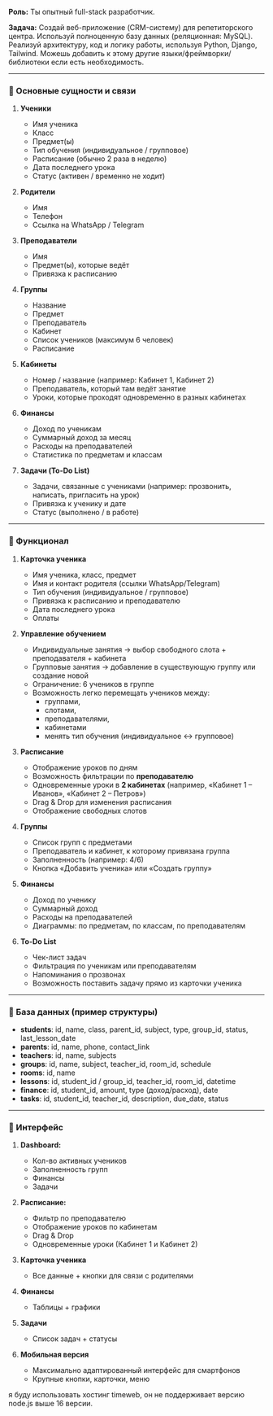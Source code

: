 **Роль:** Ты опытный full-stack разработчик.

**Задача:** Создай веб-приложение (CRM-систему) для репетиторского центра. Используй полноценную базу данных (реляционная: MySQL). Реализуй архитектуру, код и логику работы, используя Python, Django, Tailwind. Можешь добавить к этому другие языки/фреймворки/библиотеки если есть необходимость. 

---

### 📌 Основные сущности и связи

1. **Ученики**
    - Имя ученика
    - Класс
    - Предмет(ы)
    - Тип обучения (индивидуальное / групповое)
    - Расписание (обычно 2 раза в неделю)
    - Дата последнего урока
    - Статус (активен / временно не ходит)

2. **Родители**
    - Имя
    - Телефон
    - Ссылка на WhatsApp / Telegram

3. **Преподаватели**
    - Имя
    - Предмет(ы), которые ведёт
    - Привязка к расписанию

4. **Группы**
    - Название
    - Предмет
    - Преподаватель
    - Кабинет
    - Список учеников (максимум 6 человек)
    - Расписание

5. **Кабинеты**
    - Номер / название (например: Кабинет 1, Кабинет 2)
    - Преподаватель, который там ведёт занятие
    - Уроки, которые проходят одновременно в разных кабинетах

6. **Финансы**
    - Доход по ученикам
    - Суммарный доход за месяц
    - Расходы на преподавателей
    - Статистика по предметам и классам

7. **Задачи (To-Do List)**
    - Задачи, связанные с учениками (например: прозвонить, написать, пригласить на урок)
    - Привязка к ученику и дате
    - Статус (выполнено / в работе)


---

### 📌 Функционал

1. **Карточка ученика**
    - Имя ученика, класс, предмет
    - Имя и контакт родителя (ссылки WhatsApp/Telegram)
    - Тип обучения (индивидуальное / групповое)
    - Привязка к расписанию и преподавателю
    - Дата последнего урока
    - Оплаты

2. **Управление обучением**
    - Индивидуальные занятия → выбор свободного слота + преподавателя + кабинета
    - Групповые занятия → добавление в существующую группу или создание новой
    - Ограничение: 6 учеников в группе
    - Возможность легко перемещать учеников между:
        - группами,
        - слотами,
        - преподавателями,
        - кабинетами
        - менять тип обучения (индивидуальное ↔ групповое)

3. **Расписание**
    - Отображение уроков по дням
    - Возможность фильтрации по **преподавателю**
    - Одновременные уроки в **2 кабинетах** (например, «Кабинет 1 – Иванов», «Кабинет 2 – Петров»)
    - Drag & Drop для изменения расписания
    - Отображение свободных слотов

4. **Группы**
    - Список групп с предметами
    - Преподаватель и кабинет, к которому привязана группа
    - Заполненность (например: 4/6)
    - Кнопка «Добавить ученика» или «Создать группу»

5. **Финансы**
    - Доход по ученику
    - Суммарный доход
    - Расходы на преподавателей
    - Диаграммы: по предметам, по классам, по преподавателям

6. **To-Do List**
    - Чек-лист задач
    - Фильтрация по ученикам или преподавателям
    - Напоминания о прозвонах
    - Возможность поставить задачу прямо из карточки ученика


---

### 📌 База данных (пример структуры)

- **students**: id, name, class, parent_id, subject, type, group_id, status, last_lesson_date
- **parents**: id, name, phone, contact_link
- **teachers**: id, name, subjects
- **groups**: id, name, subject, teacher_id, room_id, schedule
- **rooms**: id, name
- **lessons**: id, student_id / group_id, teacher_id, room_id, datetime
- **finance**: id, student_id, amount, type (доход/расход), date
- **tasks**: id, student_id, teacher_id, description, due_date, status

---

### 📌 Интерфейс

1. **Dashboard:**
    - Кол-во активных учеников
    - Заполненность групп
    - Финансы
    - Задачи

2. **Расписание:**
    - Фильтр по преподавателю
    - Отображение уроков по кабинетам
    - Drag & Drop
    - Одновременные уроки (Кабинет 1 и Кабинет 2)

3. **Карточка ученика**
    - Все данные + кнопки для связи с родителями

4. **Финансы**
    - Таблицы + графики

5. **Задачи**
    - Список задач + статусы

6. **Мобильная версия**
    - Максимально адаптированный интерфейс для смартфонов
    - Крупные кнопки, карточки, меню


я буду использовать хостинг timeweb, он не поддерживает версию node.js выше 16 версии.